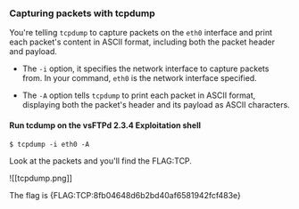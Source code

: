 ### Capturing packets with tcpdump


You're telling `tcpdump` to capture packets on the `eth0` interface and print each packet's content in ASCII format, including both the packet header and payload.

- The `-i` option, it specifies the network interface to capture packets from. In your command, `eth0` is the network interface specified.

- The `-A` option tells `tcpdump` to print each packet in ASCII format, displaying both the packet's header and its payload as ASCII characters.

#### Run tcdump on the vsFTPd 2.3.4 Exploitation shell

```
$ tcpdump -i eth0 -A

```

Look at the packets and you'll find the FLAG:TCP.

![[tcpdump.png]]

The flag is {FLAG:TCP:8fb04648d6b2bd40af6581942fcf483e}